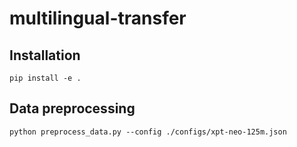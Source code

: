 # multilingual-transfer

## Installation
```console
pip install -e .
```

## Data preprocessing
```console
python preprocess_data.py --config ./configs/xpt-neo-125m.json
```
